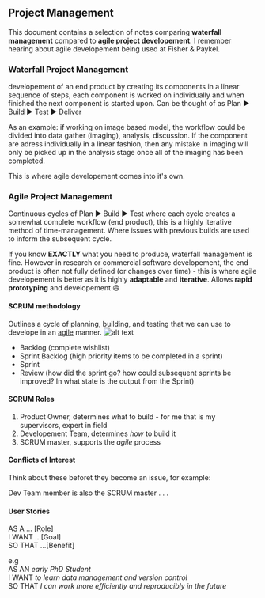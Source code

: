 ## Project Management

This document contains a selection of notes comparing **waterfall management** compared to **agile project developement**. I remember hearing about agile developement being used at Fisher & Paykel.

### Waterfall Project Management

developement of an end product by creating its components in a linear sequence of steps, each component is worked on individually 
and when finished the next component is started upon. Can be thought of as Plan :arrow_forward: Build :arrow_forward: Test :arrow_forward: Deliver

As an example: if working on image based model, the workflow could be divided into data gather (imaging), analysis, discussion. If the component are adress individually in a 
linear fashion, then any mistake in imaging will only be picked up in the analysis stage once all of the imaging has been completed. 

This is where agile developement comes into it's own.

### Agile Project Management

Continuous cycles of Plan :arrow_forward: Build :arrow_forward: Test where each cycle creates a somewhat complete workflow (end product), this is a highly iterative method of time-management. Where issues with previous builds are used to inform
the subsequent cycle. 

If you know **EXACTLY** what you need to produce, waterfall management is fine. However in research or commercial software developement, the end product is often not fully defined (or changes over time) - 
this is where agile developement is better as it is highly **adaptable** and **iterative**. Allows **rapid prototyping** and developement :smile:

#### SCRUM methodology
Outlines a cycle of planning, building, and testing that we can use to develope in an [agile](https://github.com/Toby-Jackson/dssr2017ABI-tjac799/new/master#agile-project-management) manner. ![alt text](https://github.com/Toby-Jackson/dssr2017ABI-tjac799/Notes/scrum-process.png )
- Backlog (complete wishlist)
- Sprint Backlog (high priority items to be completed in a sprint)
- Sprint
- Review (how did the sprint go? how could subsequent sprints be improved? In what state is the output from the Sprint)

#### SCRUM Roles

1. Product Owner, determines what to build - for me that is my supervisors, expert in field
2. Developement Team, determines *how* to build it
3. SCRUM master, supports the *agile* process

#### Conflicts of Interest
Think about these beforet they become an issue, for example: 

Dev Team member is also the SCRUM master . . . 

#### User Stories

AS A ... \[Role]\
I WANT ...\[Goal]\
SO THAT ...\[Benefit]

e.g\
AS AN *early PhD Student*\
I WANT *to learn data management and version control*\
SO THAT *I can work more efficiently and reproducibly in the future*
